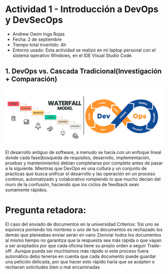 # Actividad 1 - Introducción a DevOps y DevSecOps

-   Andrew Owim Inga Rojas
-   Fecha: 2 de septiembre  
-   Tiempo total invertido: 4h
-   Entorno usado: Esta actividad se realizó en mi laptop personal con el sistema operativo Windows, en el IDE Visual Studio Code.
## 1. DevOps vs. Cascada Tradicional(Investigación + Comparación)
![DevOps vs Cascada](./imagenes/devops-vs-cascada.png)

El desarrollo antiguo de software, a menudo se hacia con un enfoque lineal donde cada fase(búsqueda de requisitos, desarrollo, implementación, pruebas y mantenimiento) debían completarse por completo antes de pasar a la siguiente. Mientras que DevOps es una cultura y un conjunto de practicas que busca unificar el desarrollo y las operación en un proceso continuo, automatizado y colaborativo rompiendo lo que mucho decían del muro de la confusión, haciendo que los ciclos de feedback sean sumamente rápidos.  
# Pregunta retadora: 
El caso del enviado de documentos en la universidad 
Criterios:
1)si uno se equivoca poniendo los nombres o uno de tus documentos es rechazado los demás que planeabas enviar serán en vano
2)enviar todos los documentos al mismo tiempo no garantiza que la respuesta sea más rápida o que vayan a ser aceptados por que cada oficina tiene su propio orden a seguir 
Trade-off:
.Aunque pueda ser muchísimos más rápido si este proceso fuera automático debo tenerse en cuenta que cada documento puede guardar una petición delicada, por que hacer esto rápido haría que se acepten o rechacen solicitudes bien o mal encaminadas

